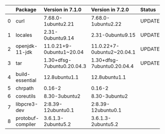 <!-- markdown-link-check-disable -->

|    | Package           | Version in 7.1.0           | Version in 7.2.0           | Status   |
|---:|:------------------|:---------------------------|:---------------------------|:---------|
|  0 | curl              | 7.68.0-1ubuntu2.21         | 7.68.0-1ubuntu2.22         | UPDATED  |
|  1 | locales           | 2.31-0ubuntu9.14           | 2.31-0ubuntu9.15           | UPDATED  |
|  2 | openjdk-11-jdk    | 11.0.21+9-0ubuntu1~20.04   | 11.0.22+7-0ubuntu2~20.04.1 | UPDATED  |
|  3 | tar               | 1.30+dfsg-7ubuntu0.20.04.3 | 1.30+dfsg-7ubuntu0.20.04.4 | UPDATED  |
|  4 | build-essential   | 12.8ubuntu1.1              | 12.8ubuntu1.1              |          |
|  5 | chrpath           | 0.16-2                     | 0.16-2                     |          |
|  6 | coreutils         | 8.30-3ubuntu2              | 8.30-3ubuntu2              |          |
|  7 | libpcre3-dev      | 2:8.39-12ubuntu0.1         | 2:8.39-12ubuntu0.1         |          |
|  8 | protobuf-compiler | 3.6.1.3-2ubuntu5.2         | 3.6.1.3-2ubuntu5.2         |          |